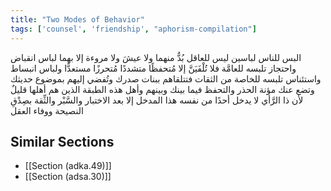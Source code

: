```yaml
---
title: "Two Modes of Behavior"
tags: ['counsel', 'friendship', "aphorism-compilation"]
---
```


 البس للناس لباسين ليس للعاقل بُدٌّ منهما ولا عيشَ ولا مروءة إلا بهما لباس انقباض واحتجاز تلبسه للعامَّة فلا تُلْفَيَنَّ إلا مُتحفظًا متشددًا مُتحرزًا مستعدًّا ولباس انبساط واستئناس تلبسه للخاصة من الثقات فتتلقاهم ببنات صدرك وتُفضي إليهم بموضوع حديثك وتضع عنك مؤنة الحذر والتحفظ فيما بينك وبينهم وأهل هذه الطبقة الذين هم أهلها قليلٌ لأن ذا الرَّأي لا يدخل أحدًا من نفسه هذا المدخل إلا بعد الاختبار والسَّبْر والثِّقة بصِدْقِ النصيحة ووفاء العقل

## Similar Sections
- [[Section (adka.49)]]
 - [[Section (adsa.30)]]

